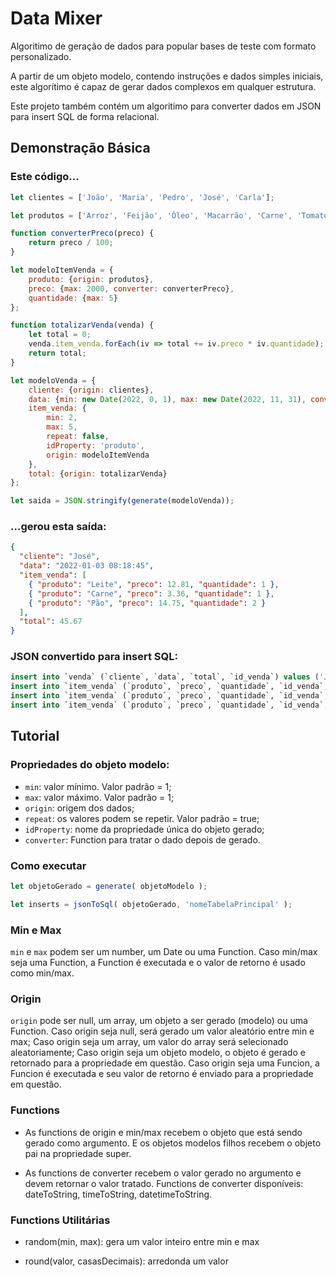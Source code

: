# Data Mixer

Algoritimo de geração de dados para popular bases de teste com formato personalizado.

A partir de um objeto modelo, contendo instruções e dados simples iniciais, este algorítimo é capaz de gerar dados complexos em qualquer estrutura.

Este projeto também contém um algoritimo para converter dados em JSON para insert SQL de forma relacional.

## Demonstração Básica

### Este código...

```Javascript
let clientes = ['João', 'Maria', 'Pedro', 'José', 'Carla'];

let produtos = ['Arroz', 'Feijão', 'Óleo', 'Macarrão', 'Carne', 'Tomate', 'Alface', 'Pão', 'Leite', 'Café'];

function converterPreco(preco) {
    return preco / 100;
}

let modeloItemVenda = {
    produto: {origin: produtos},
    preco: {max: 2000, converter: converterPreco},
    quantidade: {max: 5}
};

function totalizarVenda(venda) {
    let total = 0;
    venda.item_venda.forEach(iv => total += iv.preco * iv.quantidade);
    return total;
}

let modeloVenda = {
    cliente: {origin: clientes},
    data: {min: new Date(2022, 0, 1), max: new Date(2022, 11, 31), converter: datetimeToString},
    item_venda: {
        min: 2,
        max: 5,
        repeat: false,
        idProperty: 'produto',
        origin: modeloItemVenda
    },
    total: {origin: totalizarVenda}
};

let saida = JSON.stringify(generate(modeloVenda));
```

### ...gerou esta saída:

```JSON
{
  "cliente": "José",
  "data": "2022-01-03 08:18:45",
  "item_venda": [
    { "produto": "Leite", "preco": 12.81, "quantidade": 1 },
    { "produto": "Carne", "preco": 3.36, "quantidade": 1 },
    { "produto": "Pão", "preco": 14.75, "quantidade": 2 }
  ],
  "total": 45.67
}
```

### JSON convertido para insert SQL:

```SQL
insert into `venda` (`cliente`, `data`, `total`, `id_venda`) values ('José', '2022-01-03 08:18:45', 45.67, 1);
insert into `item_venda` (`produto`, `preco`, `quantidade`, `id_venda`, `id_item_venda`) values ('Leite', 12.81, 1, 1, 1);
insert into `item_venda` (`produto`, `preco`, `quantidade`, `id_venda`, `id_item_venda`) values ('Carne', 3.36, 1, 1, 2);
insert into `item_venda` (`produto`, `preco`, `quantidade`, `id_venda`, `id_item_venda`) values ('Pão', 14.75, 2, 1, 3);
```

## Tutorial

### Propriedades do objeto modelo:
- `min`: valor mínimo. Valor padrão = 1;
- `max`: valor máximo. Valor padrão = 1;
- `origin`: origem dos dados;
- `repeat`: os valores podem se repetir. Valor padrão = true;
- `idProperty`: nome da propriedade única do objeto gerado;
- `converter`: Function para tratar o dado depois de gerado.

### Como executar

```Javascript
let objetoGerado = generate( objetoModelo );

let inserts = jsonToSql( objetoGerado, 'nomeTabelaPrincipal' );
```

### Min e Max

`min` e `max` podem ser um number, um Date ou uma Function.
Caso min/max seja uma Function, a Function é executada e o valor de retorno é usado como min/max.

### Origin

`origin` pode ser null, um array, um objeto a ser gerado (modelo) ou uma Function.
Caso origin seja null, será gerado um valor aleatório entre min e max;
Caso origin seja um array, um valor do array será selecionado aleatoriamente;
Caso origin seja um objeto modelo, o objeto é gerado e retornado para a propriedade em questão.
Caso origin seja uma Funcion, a Funcion é executada e seu valor de retorno é enviado para a propriedade em
questão.

### Functions

- As functions de origin e min/max recebem o objeto que está sendo gerado como argumento. E os objetos modelos filhos recebem o objeto pai na propriedade super.

- As functions de converter recebem o valor gerado no argumento e devem retornar o valor tratado.
Functions de converter disponíveis: dateToString, timeToString, datetimeToString.

### Functions Utilitárias

- random(min, max): gera um valor inteiro entre min e max

- round(valor, casasDecimais): arredonda um valor
